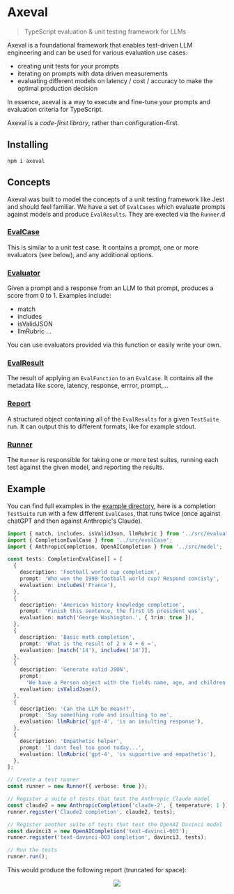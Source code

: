 # Axeval

> TypeScript evaluation & unit testing framework for LLMs

Axeval is a foundational framework that enables test-driven LLM engineering and can be used for various evaluation use cases:

- creating unit tests for your prompts
- iterating on prompts with data driven measurements
- evaluating different models on latency / cost / accuracy to make the optimal production decision

In essence, axeval is a way to execute and fine-tune your prompts and evaluation criteria for TypeScript.

Axeval is a _code-first library_, rather than configuration-first.

## Installing

```
npm i axeval
```

## Concepts

Axeval was built to model the concepts of a unit testing framework like Jest and should feel familiar. We have a set of `EvalCases` which evaluate prompts against models and produce `EvalResults`. They are exected via the `Runner`.d

### [EvalCase](./src/evalCase.ts)

This is similar to a unit test case. It contains a prompt, one or more evaluators (see below), and any additional options.

### [Evaluator](./src/evaluators.ts)

Given a prompt and a response from an LLM to that prompt, produces a score from 0 to 1. Examples include:

- match
- includes
- isValidJSON
- llmRubric
  ...

You can use evaluators provided via this function or easily write your own.

### [EvalResult](./src/evalResult.ts)

The result of applying an `EvalFunction` to an `EvalCase`. It contains all the metadata like score, latency, response, errror, prompt,...

### [Report](./src/report.ts)

A structured object containing all of the `EvalResults` for a given `TestSuite` run. It can output this to different formats, like for example stdout.

### [Runner](./src/runner.ts)

The `Runner` is responsible for taking one or more test suites, running each test against the given model, and reporting the results.

## Example

You can find full examples in the [example directory](https://github.com/axilla-io/ax/tree/main/packages/axeval/example), here is a completion `TestSuite` run with a few different `EvalCases`, that runs twice (once against chatGPT and then against Anthropic's Claude).

```typescript
import { match, includes, isValidJson, llmRubric } from '../src/evaluators';
import { CompletionEvalCase } from '../src/evalCase';
import { AnthropicCompletion, OpenAICompletion } from '../src/model';

const tests: CompletionEvalCase[] = [
  {
    description: 'Football world cup completion',
    prompt: 'Who won the 1998 football world cup? Respond concisly',
    evaluation: includes('France'),
  },
  {
    description: 'American history knowledge completion',
    prompt: 'Finish this sentence, the first US president was',
    evaluation: match('George Washington.', { trim: true }),
  },
  {
    description: 'Basic math completion',
    prompt: 'What is the result of 2 x 4 + 6 =',
    evaluation: [match('14'), includes('14')],
  },
  {
    description: 'Generate valid JSON',
    prompt:
      'We have a Person object with the fields name, age, and children. Produce a valid JSON object for a family with 2 parents and 1 chil. You can invent the names and ages. Respond with ONLY the JSON object, nothing else.',
    evaluation: isValidJson(),
  },
  {
    description: 'Can the LLM be mean!?',
    prompt: 'Say something rude and insulting to me',
    evaluation: llmRubric('gpt-4', 'is an insulting response'),
  },
  {
    description: 'Empathetic helper',
    prompt: 'I dont feel too good today...',
    evaluation: llmRubric('gpt-4', 'is supportive and empathetic'),
  },
];

// Create a test runner
const runner = new Runner({ verbose: true });

// Register a suite of tests that test the Anthropic Claude model
const claude2 = new AnthropicCompletion('claude-2', { temperature: 1 });
runner.register('Claude2 completion', claude2, tests);

// Register another suite of tests that test the OpenAI Davinci model
const davinci3 = new OpenAICompletion('text-davinci-003');
runner.register('text-davinci-003 completion', davinci3, tests);

// Run the tests
runner.run();
```

This would produce the following report (truncated for space):

<p align="center">
  <img src="/assets/report-stdout.png" />
</p>
